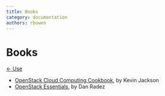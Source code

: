 ```yaml
---
title: Books
category: documentation
authors: rbowen
---
```


# Books

[← Use](/use/)

- [OpenStack Cloud Computing Cookbook](https://amzn.com/1782174788), by Kevin Jackson
- [OpenStack Essentials](https://www.packtpub.com/books/info/authors/dan-radez), by Dan Radez

